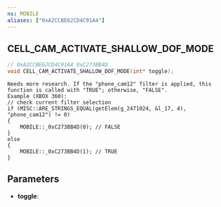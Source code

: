 ```yaml
---
ns: MOBILE
aliases: ["0xA2CCBE62CD4C91A4"]
---
```

## CELL_CAM_ACTIVATE_SHALLOW_DOF_MODE

```c
// 0xA2CCBE62CD4C91A4 0xC273BB4D
void CELL_CAM_ACTIVATE_SHALLOW_DOF_MODE(int* toggle);
```

```
Needs more research. If the "phone_cam12" filter is applied, this function is called with "TRUE"; otherwise, "FALSE".
Example (XBOX 360):
// check current filter selection
if (MISC::ARE_STRINGS_EQUAL(getElem(g_2471024, &l_17, 4), "phone_cam12") != 0)
{
    MOBILE::_0xC273BB4D(0); // FALSE
}
else
{
    MOBILE::_0xC273BB4D(1); // TRUE
}
```

## Parameters
* **toggle**: 

